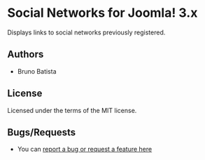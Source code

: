 Social Networks for Joomla! 3.x
===============================

Displays links to social networks previously registered.

## Authors

* Bruno Batista

## License

Licensed under the terms of the MIT license.

## Bugs/Requests

* You can [report a bug or request a feature here](http://github.com/joomlapro/mod_social/issues)